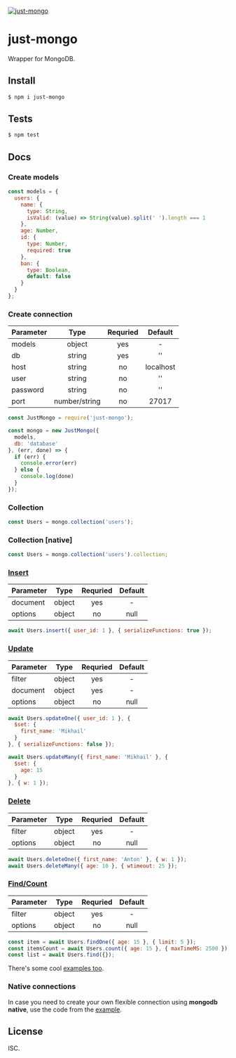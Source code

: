 [![just-mongo](https://img.shields.io/npm/v/just-mongo.svg?style=flat-square)](https://www.npmjs.com/package/just-mongo/)

# just-mongo

Wrapper for MongoDB.

## Install

```sh
$ npm i just-mongo
```

## Tests

```sh
$ npm test
```

## Docs

### Create models

```javascript
const models = {
  users: {
    name: {
      type: String,
      isValid: (value) => String(value).split(' ').length === 1
    },
    age: Number,
    id: {
      type: Number,
      required: true
    },
    ban: {
      type: Boolean,
      default: false
    }
  }
};
```

### Create connection

| Parameter | Type | Requried | Default |
|:----------|:----:| :-------:| :------:|
| models | object | yes | - |
| db | string | yes | '' |
| host | string | no | localhost |
| user | string | no | '' |
| password | string | no | '' |
| port | number/string | no | 27017 |


```javascript
const JustMongo = require('just-mongo');

const mongo = new JustMongo({
  models,
  db: 'database'
}, (err, done) => {
  if (err) {
    console.error(err)
  } else {
    console.log(done)
  }
});
```

### Collection

```javascript
const Users = mongo.collection('users');
```

### Collection [native]

```javascript
const Users = mongo.collection('users').collection;
```

### [Insert](http://mongodb.github.io/node-mongodb-native/2.2/api/Collection.html#insert)

| Parameter | Type | Requried | Default |
|:----------|:----:| :-------:| :------:|
| document | object | yes | - |
| options | object | no | null |

```javascript
await Users.insert({ user_id: 1 }, { serializeFunctions: true });
```

### [Update](http://mongodb.github.io/node-mongodb-native/2.2/api/Collection.html#update)

| Parameter | Type | Requried | Default |
|:----------|:----:| :-------:| :------:|
| filter | object | yes | - |
| document | object | yes | - |
| options | object | no | null |

```javascript
await Users.updateOne({ user_id: 1 }, {
  $set: {
    first_name: 'Mikhail'
  }
}, { serializeFunctions: false });

await Users.updateMany({ first_name: 'Mikhail' }, {
  $set: {
    age: 15
  }
}, { w: 1 });
```

### [Delete](http://mongodb.github.io/node-mongodb-native/2.2/api/Collection.html#deleteMany)

| Parameter | Type | Requried | Default |
|:----------|:----:| :-------:| :------:|
| filter | object | yes | - |
| options | object | no | null |

```javascript
await Users.deleteOne({ first_name: 'Anton' }, { w: 1 });
await Users.deleteMany({ age: 10 }, { wtimeout: 25 });
```

### [Find/Count](http://mongodb.github.io/node-mongodb-native/2.2/api/Collection.html#find)

| Parameter | Type | Requried | Default |
|:----------|:----:| :-------:| :------:|
| filter | object | yes | - |
| options | object | no | null |

```javascript
const item = await Users.findOne({ age: 15 }, { limit: 5 });
const itemsCount = await Users.count({ age: 15 }, { maxTimeMS: 2500 });
const list = await Users.find({});
```

There's some cool [examples too](https://github.com/deviun/just-mongo/blob/master/test/jmongo.test.js).

### Native connections

In case you need to create your own flexible connection using **mongodb native**, use the code from the [example](https://github.com/deviun/just-mongo/blob/master/test/native.connection.js).

## License

ISC.
